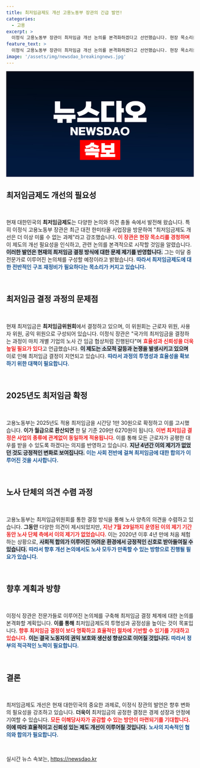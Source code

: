 ```yaml
---
title: 최저임금제도 개선 고용노동부 장관의 긴급 발언!
categories:
  - 고용
excerpt: >
  이정식 고용노동부 장관이 최저임금 개선 논의를 본격화하겠다고 선언했습니다. 현장 목소리를 듣고 제도 개편에 나선 그는 최저임금 결정 시스템의 문제를 지적하며 새로운 논의체 구성 계획도 발표했습니다.
feature_text: >
  이정식 고용노동부 장관이 최저임금 개선 논의를 본격화하겠다고 선언했습니다. 현장 목소리를 듣고 제도 개편에 나선 그는 최저임금 결정 시스템의 문제를 지적하며 새로운 논의체 구성 계획도 발표했습니다.
image: '/assets/img/newsdao_breakingnews.jpg'
---
```


<p><img src="/assets/img/newsdao_breakingnews.jpg" alt="flaretime 속보" /></p>

<p><h2 data-ke-size="size26">최저임금제도 개선의 필요성</h2><p data-ke-size="size16">&nbsp;</p>
현재 대한민국의 <b>최저임금제도</b>는 다양한 논의와 의견 충돌 속에서 발전해 왔습니다. 특히 이정식 고용노동부 장관은 최근 대전 한미타올 사업장을 방문하여 "최저임금제도 개선은 더 이상 미룰 수 없는 과제"라고 강조했습니다. <b><span style="color: #ee2323;">이 장관은 현장 목소리를 경청하며</span></b> 이 제도의 개선 필요성을 인식하고, 관련 논의를 본격적으로 시작할 것임을 알렸습니다. <b><span style="background-color: #21538527;">이러한 발언은 현재의 최저임금 결정 방식에 대한 문제 제기를 반영합니다.</span></b> 그는 이달 중 전문가로 이루어진 논의체를 구성할 예정이라고 밝혔습니다. <b><span style="color: #1a5490;">따라서 최저임금제도에 대한 전반적인 구조 재정비가 필요하다는 목소리가 커지고 있습니다.</span></b> </p>

<p data-ke-size="size16">&nbsp;</p>

<p><h2 data-ke-size="size26">최저임금 결정 과정의 문제점</h2><p data-ke-size="size16">&nbsp;</p>
현재 최저임금은 <b>최저임금위원회</b>에서 결정하고 있으며, 이 위원회는 근로자 위원, 사용자 위원, 공익 위원으로 구성되어 있습니다. 이정식 장관은 "국가의 최저임금을 결정하는 과정이 마치 개별 기업의 노사 간 임금 협상처럼 진행된다"며 <b><span style="color: #ee2323;">효율성과 신뢰성을 더욱 높일 필요가 있다</span></b>고 언급했습니다. <b><span style="background-color: #21538527;">이 제도는 소모적 갈등과 논쟁을 발생시키고 있으며</span></b> 이로 인해 최저임금 결정이 지연되고 있습니다. <b><span style="color: #1a5490;">따라서 과정의 투명성과 효율성을 확보하기 위한 대책이 필요합니다.</span></b></p>

<p data-ke-size="size16">&nbsp;</p>

<p><h2 data-ke-size="size26">2025년도 최저임금 확정</h2><p data-ke-size="size16">&nbsp;</p>
고용노동부는 2025년도 적용 최저임금을 시간당 1만 30원으로 확정하고 이를 고시했습니다. <b>이가 월급으로 환산되면</b> 한 달 기준 209만 6270원이 됩니다. <b><span style="color: #ee2323;">이번 최저임금 결정은 사업의 종류에 관계없이 동일하게 적용됩니다</span></b>. 이를 통해 모든 근로자가 공평한 대우를 받을 수 있도록 하겠다는 의지를 반영하고 있습니다. <b><span style="background-color: #21538527;">지난 4년간 이의 제기가 없었던 것도 긍정적인 변화로 보여집니다.</span></b> <b><span style="color: #1a5490;">이는 사회 전반에 걸쳐 최저임금에 대한 합의가 이루어진 것을 시사합니다.</span></b></p>

<p data-ke-size="size16">&nbsp;</p>

<p><h2 data-ke-size="size26">노사 단체의 의견 수렴 과정</h2><p data-ke-size="size16">&nbsp;</p>
고용노동부는 최저임금위원회를 통한 결정 방식을 통해 노사 양측의 의견을 수렴하고 있습니다. <b>그동안</b> 다양한 의견이 제시되었지만, <b><span style="color: #ee2323;">지난 7월 29일까지 운영된 이의 제기 기간 동안 노사 단체 측에서 이의 제기가 없었습니다.</span></b> 이는 2020년 이후 4년 만에 처음 체험하는 상황으로, <b><span style="background-color: #21538527;">사회적 합의가 이루어진 어려운 환경에서 긍정적인 신호로 받아들여질 수 있습니다.</span></b> <b><span style="color: #1a5490;">따라서 향후 개선 논의에서도 노사 모두가 만족할 수 있는 방향으로 진행될 필요가 있습니다.</span></b></p>

<p data-ke-size="size16">&nbsp;</p>

<p><h2 data-ke-size="size26">향후 계획과 방향</h2><p data-ke-size="size16">&nbsp;</p>
이정식 장관은 전문가들로 이루어진 논의체를 구축해 최저임금 결정 체계에 대한 논의를 본격화할 계획입니다. <b>이를 통해</b> 최저임금제도의 투명성과 공정성을 높이는 것이 목표입니다. <b><span style="color: #ee2323;">향후 최저임금 결정이 보다 명확하고 효율적인 절차에 기반할 수 있기를 기대하고 있습니다.</span></b> <b><span style="background-color: #21538527;">이는 결국 노동자의 권익 보호와 생산성 향상으로 이어질 것입니다.</span></b> <b><span style="color: #1a5490;">따라서 정부의 적극적인 노력이 필요합니다.</span></b></p>

<p data-ke-size="size16">&nbsp;</p>

<p><h2 data-ke-size="size26">결론</h2><p data-ke-size="size16">&nbsp;</p>
최저임금제도 개선은 현재 대한민국의 중요한 과제로, 이정식 장관의 발언은 향후 변화의 필요성을 강조하고 있습니다. <b>더욱이</b> 최저임금의 공정한 결정은 경제 성장과 안정에 기여할 수 있습니다. <b><span style="color: #ee2323;">모든 이해당사자가 공감할 수 있는 방안이 마련되기를 기대합니다.</span></b> <b><span style="background-color: #21538527;">이에 따라 효율적이고 신뢰성 있는 제도 개선이 이루어질 것입니다.</span></b> <b><span style="color: #1a5490;">노사의 지속적인 협의와 합의가 필요합니다.</span></b></p>

<p data-ke-size="size16">&nbsp;</p>
실시간 뉴스 속보는, <a href="https://newsdao.kr" rel="dofollow">https://newsdao.kr</a>


